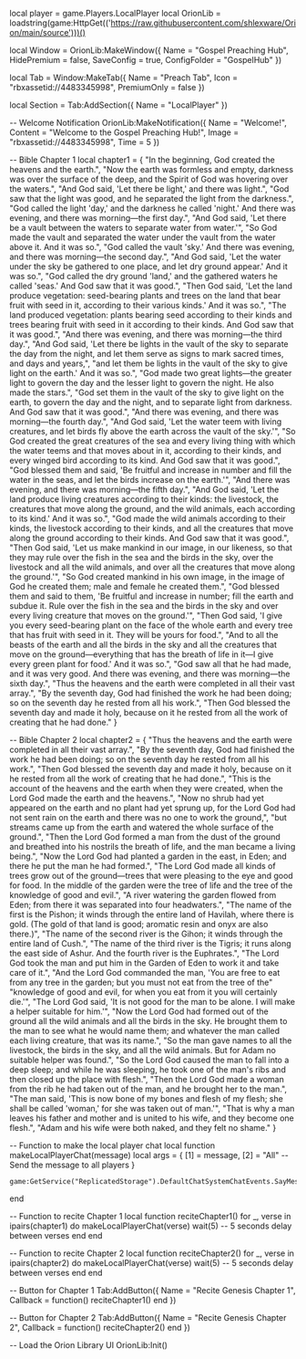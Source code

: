 local player = game.Players.LocalPlayer
local OrionLib = loadstring(game:HttpGet(('https://raw.githubusercontent.com/shlexware/Orion/main/source')))()

local Window = OrionLib:MakeWindow({
    Name = "Gospel Preaching Hub",
    HidePremium = false,
    SaveConfig = true,
    ConfigFolder = "GospelHub"
})

local Tab = Window:MakeTab({
    Name = "Preach Tab",
    Icon = "rbxassetid://4483345998",
    PremiumOnly = false
})

local Section = Tab:AddSection({ Name = "LocalPlayer" })

-- Welcome Notification
OrionLib:MakeNotification({
    Name = "Welcome!",
    Content = "Welcome to the Gospel Preaching Hub!",
    Image = "rbxassetid://4483345998",
    Time = 5
})

-- Bible Chapter 1
local chapter1 = {
    "In the beginning, God created the heavens and the earth.",
    "Now the earth was formless and empty, darkness was over the surface of the deep, and the Spirit of God was hovering over the waters.",
    "And God said, 'Let there be light,' and there was light.",
    "God saw that the light was good, and he separated the light from the darkness.",
    "God called the light 'day,' and the darkness he called 'night.' And there was evening, and there was morning—the first day.",
    "And God said, 'Let there be a vault between the waters to separate water from water.'",
    "So God made the vault and separated the water under the vault from the water above it. And it was so.",
    "God called the vault 'sky.' And there was evening, and there was morning—the second day.",
    "And God said, 'Let the water under the sky be gathered to one place, and let dry ground appear.' And it was so.",
    "God called the dry ground 'land,' and the gathered waters he called 'seas.' And God saw that it was good.",
    "Then God said, 'Let the land produce vegetation: seed-bearing plants and trees on the land that bear fruit with seed in it, according to their various kinds.' And it was so.",
    "The land produced vegetation: plants bearing seed according to their kinds and trees bearing fruit with seed in it according to their kinds. And God saw that it was good.",
    "And there was evening, and there was morning—the third day.",
    "And God said, 'Let there be lights in the vault of the sky to separate the day from the night, and let them serve as signs to mark sacred times, and days and years,",
    "and let them be lights in the vault of the sky to give light on the earth.' And it was so.",
    "God made two great lights—the greater light to govern the day and the lesser light to govern the night. He also made the stars.",
    "God set them in the vault of the sky to give light on the earth, to govern the day and the night, and to separate light from darkness. And God saw that it was good.",
    "And there was evening, and there was morning—the fourth day.",
    "And God said, 'Let the water teem with living creatures, and let birds fly above the earth across the vault of the sky.'",
    "So God created the great creatures of the sea and every living thing with which the water teems and that moves about in it, according to their kinds, and every winged bird according to its kind. And God saw that it was good.",
    "God blessed them and said, 'Be fruitful and increase in number and fill the water in the seas, and let the birds increase on the earth.'",
    "And there was evening, and there was morning—the fifth day.",
    "And God said, 'Let the land produce living creatures according to their kinds: the livestock, the creatures that move along the ground, and the wild animals, each according to its kind.' And it was so.",
    "God made the wild animals according to their kinds, the livestock according to their kinds, and all the creatures that move along the ground according to their kinds. And God saw that it was good.",
    "Then God said, 'Let us make mankind in our image, in our likeness, so that they may rule over the fish in the sea and the birds in the sky, over the livestock and all the wild animals, and over all the creatures that move along the ground.'",
    "So God created mankind in his own image, in the image of God he created them; male and female he created them.",
    "God blessed them and said to them, 'Be fruitful and increase in number; fill the earth and subdue it. Rule over the fish in the sea and the birds in the sky and over every living creature that moves on the ground.'",
    "Then God said, 'I give you every seed-bearing plant on the face of the whole earth and every tree that has fruit with seed in it. They will be yours for food.",
    "And to all the beasts of the earth and all the birds in the sky and all the creatures that move on the ground—everything that has the breath of life in it—I give every green plant for food.' And it was so.",
    "God saw all that he had made, and it was very good. And there was evening, and there was morning—the sixth day.",
    "Thus the heavens and the earth were completed in all their vast array.",
    "By the seventh day, God had finished the work he had been doing; so on the seventh day he rested from all his work.",
    "Then God blessed the seventh day and made it holy, because on it he rested from all the work of creating that he had done."
}

-- Bible Chapter 2
local chapter2 = {
    "Thus the heavens and the earth were completed in all their vast array.",
    "By the seventh day, God had finished the work he had been doing; so on the seventh day he rested from all his work.",
    "Then God blessed the seventh day and made it holy, because on it he rested from all the work of creating that he had done.",
    "This is the account of the heavens and the earth when they were created, when the Lord God made the earth and the heavens.",
    "Now no shrub had yet appeared on the earth and no plant had yet sprung up, for the Lord God had not sent rain on the earth and there was no one to work the ground,",
    "but streams came up from the earth and watered the whole surface of the ground.",
    "Then the Lord God formed a man from the dust of the ground and breathed into his nostrils the breath of life, and the man became a living being.",
    "Now the Lord God had planted a garden in the east, in Eden; and there he put the man he had formed.",
    "The Lord God made all kinds of trees grow out of the ground—trees that were pleasing to the eye and good for food. In the middle of the garden were the tree of life and the tree of the knowledge of good and evil.",
    "A river watering the garden flowed from Eden; from there it was separated into four headwaters.",
    "The name of the first is the Pishon; it winds through the entire land of Havilah, where there is gold. (The gold of that land is good; aromatic resin and onyx are also there.)",
    "The name of the second river is the Gihon; it winds through the entire land of Cush.",
    "The name of the third river is the Tigris; it runs along the east side of Ashur. And the fourth river is the Euphrates.",
    "The Lord God took the man and put him in the Garden of Eden to work it and take care of it.",
    "And the Lord God commanded the man, 'You are free to eat from any tree in the garden; but you must not eat from the tree of the"
    "knowledge of good and evil, for when you eat from it you will certainly die.'",
    "The Lord God said, 'It is not good for the man to be alone. I will make a helper suitable for him.'",
    "Now the Lord God had formed out of the ground all the wild animals and all the birds in the sky. He brought them to the man to see what he would name them; and whatever the man called each living creature, that was its name.",
    "So the man gave names to all the livestock, the birds in the sky, and all the wild animals. But for Adam no suitable helper was found.",
    "So the Lord God caused the man to fall into a deep sleep; and while he was sleeping, he took one of the man's ribs and then closed up the place with flesh.",
    "Then the Lord God made a woman from the rib he had taken out of the man, and he brought her to the man.",
    "The man said, 'This is now bone of my bones and flesh of my flesh; she shall be called 'woman,' for she was taken out of man.'",
    "That is why a man leaves his father and mother and is united to his wife, and they become one flesh.",
    "Adam and his wife were both naked, and they felt no shame."
}

-- Function to make the local player chat
local function makeLocalPlayerChat(message)
    local args = {
        [1] = message,
        [2] = "All"  -- Send the message to all players
    }
    
    game:GetService("ReplicatedStorage").DefaultChatSystemChatEvents.SayMessageRequest:FireServer(unpack(args))
end

-- Function to recite Chapter 1
local function reciteChapter1()
    for _, verse in ipairs(chapter1) do
        makeLocalPlayerChat(verse)
        wait(5)  -- 5 seconds delay between verses
    end
end

-- Function to recite Chapter 2
local function reciteChapter2()
    for _, verse in ipairs(chapter2) do
        makeLocalPlayerChat(verse)
        wait(5)  -- 5 seconds delay between verses
    end
end

-- Button for Chapter 1
Tab:AddButton({
    Name = "Recite Genesis Chapter 1",
    Callback = function()
        reciteChapter1()
    end
})

-- Button for Chapter 2
Tab:AddButton({
    Name = "Recite Genesis Chapter 2",
    Callback = function()
        reciteChapter2()
    end
})

-- Load the Orion Library UI
OrionLib:Init()

